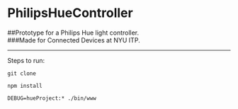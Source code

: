 # PhilipsHueController

##Prototype for a Philips Hue light controller.  
###Made for Connected Devices at NYU ITP.

***

Steps to run:

`git clone`

`npm install`

`DEBUG=hueProject:* ./bin/www`
